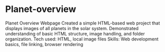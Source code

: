 # Planet-overview
Planet Overview Webpage Created a simple HTML-based web project that displays images of all planets in the solar system. Demonstrated understanding of basic HTML structure, image handling, and folder organization. Tech used: HTML, local image files Skills: Web development basics, file linking, browser rendering
